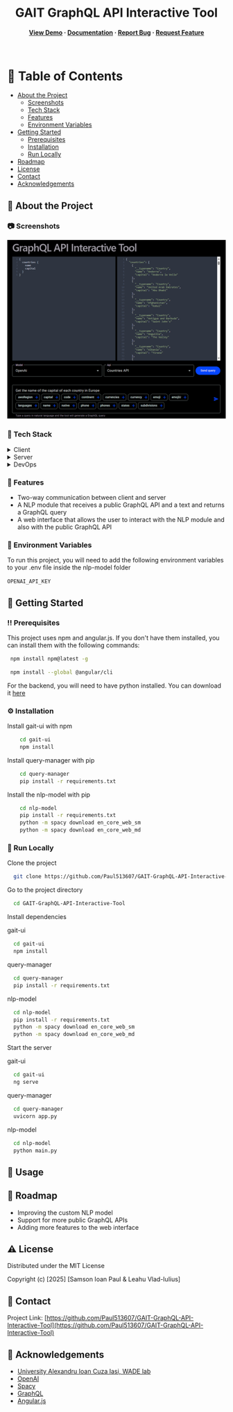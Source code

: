 <!--
Hey, thanks for using the awesome-readme-template template.
If you have any enhancements, then fork this project and create a pull request
or just open an issue with the label "enhancement".

Don't forget to give this project a star for additional support ;)
Maybe you can mention me or this repo in the acknowledgements too
-->
<div align="center">

  <h1>GAIT GraphQL API Interactive Tool</h1>
  
   
<h4>
    <a href="https://github.com/Paul513607/GAIT-GraphQL-API-Interactive-Tool">View Demo</a>
  <span> · </span>
    <a href="https://github.com/Paul513607/GAIT-GraphQL-API-Interactive-Tool">Documentation</a>
  <span> · </span>
    <a href="https://github.com/Paul513607/GAIT-GraphQL-API-Interactive-Tool/issues/">Report Bug</a>
  <span> · </span>
    <a href="https://github.com/Paul513607/GAIT-GraphQL-API-Interactive-Tool/issues/">Request Feature</a>
</h4>
</div>

<br />

<!-- Table of Contents -->

# :notebook_with_decorative_cover: Table of Contents

- [About the Project](#star2-about-the-project)
  - [Screenshots](#camera-screenshots)
  - [Tech Stack](#space_invader-tech-stack)
  - [Features](#dart-features)
  - [Environment Variables](#key-environment-variables)
- [Getting Started](#toolbox-getting-started)
  - [Prerequisites](#bangbang-prerequisites)
  - [Installation](#gear-installation)
  - [Run Locally](#running-run-locally)
- [Roadmap](#compass-roadmap)
- [License](#warning-license)
- [Contact](#handshake-contact)
- [Acknowledgements](#gem-acknowledgements)

<!-- About the Project -->

## :star2: About the Project

<!-- Screenshots -->

### :camera: Screenshots

<div align="center"> 
  <img src="app.png" alt="screenshot" />
</div>

<!-- TechStack -->

### :space_invader: Tech Stack

<details>
  <summary>Client</summary>
  <ul>
    <li><a href="https://www.typescriptlang.org/">Typescript</a></li>
    <li><a href="https://angularjs.org/">Angular.js</a></li>
  </ul>
</details>

<details>
  <summary>Server</summary>
  <ul>
    <li><a href="https://www.python.org/">Python</a></li>
    <li><a href="https://flask.palletsprojects.com/en/stable/">Flask</a></li>
    <li><a href="https://wordnet.princeton.edu/">Wordnet</a></li>    
    <li><a href="https://spacy.io/">Spacy</a></li>
    <li><a href="https://openai.com/">OpenAI</a></li>
    <li><a href="https://socket.io/">SocketIO</a></li>
    <li><a href="https://graphql.org/">GraphQL</a></li>
  </ul>
</details>

<details>
<summary>DevOps</summary>
  <ul>
    <li><a href="https://www.docker.com/">Docker</a></li>
    <li><a href="https://aws.amazon.com/">AWS</a></li>
  </ul>
</details>

<!-- Features -->

### :dart: Features

- Two-way communication between client and server
- A NLP module that receives a public GraphQL API and a text and returns a GraphQL query
- A web interface that allows the user to interact with the NLP module and also with the public GraphQL API

<!-- Env Variables -->

### :key: Environment Variables

To run this project, you will need to add the following environment variables to your .env file inside the nlp-model folder

`OPENAI_API_KEY`

<!-- Getting Started -->

## :toolbox: Getting Started

<!-- Prerequisites -->

### :bangbang: Prerequisites

This project uses npm and angular.js. If you don't have them installed, you can install them with the following commands:

```bash
 npm install npm@latest -g
```

```bash
 npm install --global @angular/cli
```

For the backend, you will need to have python installed. You can download it [here](https://www.python.org/downloads/)

<!-- Installation -->

### :gear: Installation

Install gait-ui with npm

```bash
    cd gait-ui
    npm install
```

Install query-manager with pip

```bash
    cd query-manager
    pip install -r requirements.txt
```

Install the nlp-model with pip

```bash
    cd nlp-model
    pip install -r requirements.txt
    python -m spacy download en_core_web_sm
    python -m spacy download en_core_web_md
```

<!-- Run Locally -->

### :running: Run Locally

Clone the project

```bash
  git clone https://github.com/Paul513607/GAIT-GraphQL-API-Interactive-Tool.git
```

Go to the project directory

```bash
  cd GAIT-GraphQL-API-Interactive-Tool
```

Install dependencies

gait-ui

```bash
  cd gait-ui
  npm install
```

query-manager

```bash
  cd query-manager
  pip install -r requirements.txt
```

nlp-model

```bash
  cd nlp-model
  pip install -r requirements.txt
  python -m spacy download en_core_web_sm
  python -m spacy download en_core_web_md
```

Start the server

gait-ui

```bash
  cd gait-ui
  ng serve
```

query-manager

```bash
  cd query-manager
  uvicorn app.py
```

nlp-model

```bash
  cd nlp-model
  python main.py
```

<!-- Usage -->

## :eyes: Usage

<!-- Roadmap -->

## :compass: Roadmap

- Improving the custom NLP model
- Support for more public GraphQL APIs
- Adding more features to the web interface

<!-- License -->

## :warning: License

Distributed under the MIT License

Copyright (c) [2025] [Samson Ioan Paul & Leahu Vlad-Iulius]

<!-- Contact -->

## :handshake: Contact

Project Link: [https://github.com/Paul513607/GAIT-GraphQL-API-Interactive-Tool](https://github.com/Paul513607/GAIT-GraphQL-API-Interactive-Tool)

<!-- Acknowledgments -->

## :gem: Acknowledgements

- [University Alexandru Ioan Cuza Iasi, WADE lab](https://profs.info.uaic.ro/sabin.buraga/teach/courses/wade)
- [OpenAI](https://openai.com/)
- [Spacy](https://spacy.io/)
- [GraphQL](https://graphql.org/)
- [Angular.js](https://angularjs.org/)
